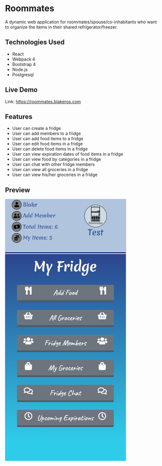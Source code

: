 # Roommates
A dynamic web application for roommates/spouse/co-inhabitants who want to organize the items in their shared refrigerator/freezer.

## Technologies Used
- React
- Webpack 4
- Bootstrap 4
- Node.js
- Postgresql

## Live Demo

Link: https://roommates.blakeros.com

## Features

- User can create a fridge
- User can add members to a fridge
- User can add food items to a fridge
- User can edit food items in a fridge
- User can delete food items in a fridge
- User can view expiration dates of food items in a fridge
- User can view food by categories in a fridge
- User can chat with other fridge members
- User can view all groceries in a fridge
- User can view his/her groceries in a fridge

## Preview

![](server/public/images/roommatesAppPreview.PNG)
